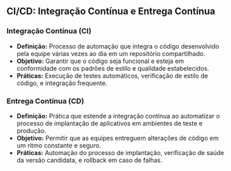 ## CI/CD: Integração Contínua e Entrega Contínua

### Integração Contínua (CI)
- **Definição:** Processo de automação que integra o código desenvolvido pela equipe várias vezes ao dia em um repositório compartilhado.
- **Objetivo:** Garantir que o código seja funcional e esteja em conformidade com os padrões de estilo e qualidade estabelecidos.
- **Práticas:** Execução de testes automáticos, verificação de estilo de código, e integração frequente.

### Entrega Contínua (CD)
- **Definição:** Prática que estende a integração contínua ao automatizar o processo de implantação de aplicativos em ambientes de teste e produção.
- **Objetivo:** Permitir que as equipes entreguem alterações de código em um ritmo constante e seguro.
- **Práticas:** Automação do processo de implantação, verificação de saúde da versão candidata, e rollback em caso de falhas.

